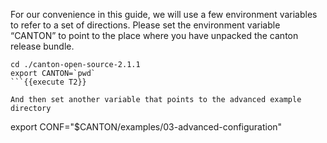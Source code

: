 For our convenience in this guide, we will use a few environment variables to refer to a set of directions. Please set the environment variable “CANTON” to point to the place where you have unpacked the canton release bundle.

```
cd ./canton-open-source-2.1.1
export CANTON=`pwd`
```{{execute T2}}

And then set another variable that points to the advanced example directory

```
export CONF="$CANTON/examples/03-advanced-configuration"
```{{execute T2}}
